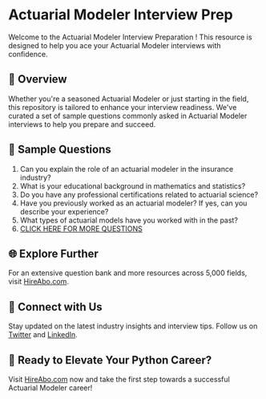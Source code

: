 # Actuarial Modeler Interview Prep

Welcome to the Actuarial Modeler Interview Preparation ! This resource is designed to help you ace your Actuarial Modeler interviews with confidence.

## 🚀 Overview

Whether you're a seasoned Actuarial Modeler or just starting in the field, this repository is tailored to enhance your interview readiness. We've curated a set of sample questions commonly asked in Actuarial Modeler interviews to help you prepare and succeed.

## 📝 Sample Questions

1. Can you explain the role of an actuarial modeler in the insurance industry?
2. What is your educational background in mathematics and statistics?
3. Do you have any professional certifications related to actuarial science?
4. Have you previously worked as an actuarial modeler? If yes, can you describe your experience?
5. What types of actuarial models have you worked with in the past?
6. [CLICK HERE FOR MORE QUESTIONS](https://hireabo.com/job/19_2_20/Actuarial%20Modeler)

## 🌐 Explore Further

For an extensive question bank and more resources across 5,000 fields, visit [HireAbo.com](https://www.hireabo.com).

## 📱 Connect with Us

Stay updated on the latest industry insights and interview tips. Follow us on [Twitter](https://twitter.com/hireabo) and [LinkedIn](https://www.linkedin.com/in/hire-abo-3609972a8/).

## 🚀 Ready to Elevate Your Python Career?

Visit [HireAbo.com](https://www.hireabo.com) now and take the first step towards a successful Actuarial Modeler career!